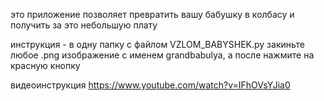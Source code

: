 это приложение позволяет превратить вашу бабушку в колбасу и получить за это небольшую плату

инструкция - в одну папку с файлом VZLOM_BABYSHEK.py закиньте любое .png изображение с именем grandbabulya, а после нажмите на красную кнопку 

видеоинструкция  https://www.youtube.com/watch?v=IFhOVsYJia0
